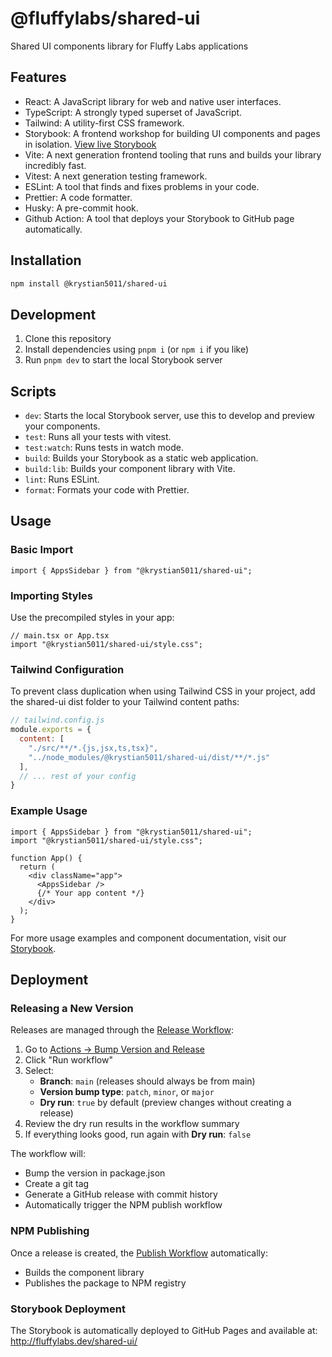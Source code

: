 # @fluffylabs/shared-ui

Shared UI components library for Fluffy Labs applications

## Features

- React: A JavaScript library for web and native user interfaces.
- TypeScript: A strongly typed superset of JavaScript.
- Tailwind: A utility-first CSS framework.
- Storybook: A frontend workshop for building UI components and pages in isolation. [View live Storybook](http://fluffylabs.dev/shared-ui/)
- Vite: A next generation frontend tooling that runs and builds your library incredibly fast.
- Vitest: A next generation testing framework.
- ESLint: A tool that finds and fixes problems in your code.
- Prettier: A code formatter.
- Husky: A pre-commit hook.
- Github Action: A tool that deploys your Storybook to GitHub page automatically.

## Installation

```bash
npm install @krystian5011/shared-ui
```

## Development

1. Clone this repository
2. Install dependencies using `pnpm i` (or `npm i` if you like)
3. Run `pnpm dev` to start the local Storybook server

## Scripts

- `dev`: Starts the local Storybook server, use this to develop and preview your components.
- `test`: Runs all your tests with vitest.
- `test:watch`: Runs tests in watch mode.
- `build`: Builds your Storybook as a static web application.
- `build:lib`: Builds your component library with Vite.
- `lint`: Runs ESLint.
- `format`: Formats your code with Prettier.

## Usage

### Basic Import

```tsx
import { AppsSidebar } from "@krystian5011/shared-ui";
```

### Importing Styles

Use the precompiled styles in your app:

```tsx
// main.tsx or App.tsx
import "@krystian5011/shared-ui/style.css";
```

### Tailwind Configuration

To prevent class duplication when using Tailwind CSS in your project, add the shared-ui dist folder to your Tailwind content paths:

```js
// tailwind.config.js
module.exports = {
  content: [
    "./src/**/*.{js,jsx,ts,tsx}",
    "../node_modules/@krystian5011/shared-ui/dist/**/*.js"
  ],
  // ... rest of your config
}
```

### Example Usage

```tsx
import { AppsSidebar } from "@krystian5011/shared-ui";
import "@krystian5011/shared-ui/style.css";

function App() {
  return (
    <div className="app">
      <AppsSidebar />
      {/* Your app content */}
    </div>
  );
}
```

For more usage examples and component documentation, visit our [Storybook](http://fluffylabs.dev/shared-ui/).

## Deployment

### Releasing a New Version

Releases are managed through the [Release Workflow](.github/workflows/release.yml):

1. Go to [Actions → Bump Version and Release](../../actions/workflows/release.yml)
2. Click "Run workflow"
3. Select:
   - **Branch**: `main` (releases should always be from main)
   - **Version bump type**: `patch`, `minor`, or `major`
   - **Dry run**: `true` by default (preview changes without creating a release)
4. Review the dry run results in the workflow summary
5. If everything looks good, run again with **Dry run**: `false`

The workflow will:
- Bump the version in package.json
- Create a git tag
- Generate a GitHub release with commit history
- Automatically trigger the NPM publish workflow

### NPM Publishing

Once a release is created, the [Publish Workflow](.github/workflows/publish.yml) automatically:
- Builds the component library
- Publishes the package to NPM registry

### Storybook Deployment

The Storybook is automatically deployed to GitHub Pages and available at:
http://fluffylabs.dev/shared-ui/
